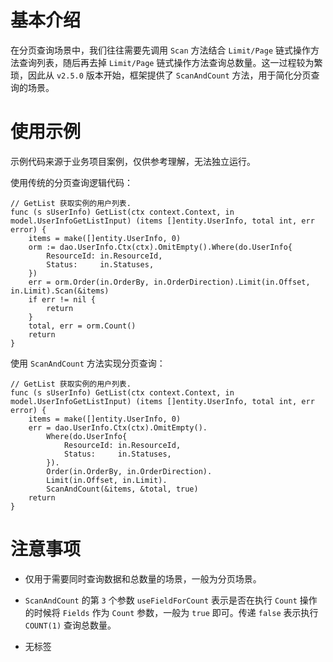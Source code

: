 # 基本介绍

在分页查询场景中，我们往往需要先调用 `Scan` 方法结合 `Limit/Page` 链式操作方法查询列表，随后再去掉 `Limit/Page` 链式操作方法查询总数量。这一过程较为繁琐，因此从 `v2.5.0` 版本开始，框架提供了 `ScanAndCount` 方法，用于简化分页查询的场景。

# 使用示例

示例代码来源于业务项目案例，仅供参考理解，无法独立运行。

使用传统的分页查询逻辑代码：

```
// GetList 获取实例的用户列表.
func (s sUserInfo) GetList(ctx context.Context, in model.UserInfoGetListInput) (items []entity.UserInfo, total int, err error) {
	items = make([]entity.UserInfo, 0)
	orm := dao.UserInfo.Ctx(ctx).OmitEmpty().Where(do.UserInfo{
		ResourceId: in.ResourceId,
		Status:     in.Statuses,
	})
	err = orm.Order(in.OrderBy, in.OrderDirection).Limit(in.Offset, in.Limit).Scan(&items)
	if err != nil {
		return
	}
	total, err = orm.Count()
	return
}
```

使用 `ScanAndCount` 方法实现分页查询：

```
// GetList 获取实例的用户列表.
func (s sUserInfo) GetList(ctx context.Context, in model.UserInfoGetListInput) (items []entity.UserInfo, total int, err error) {
	items = make([]entity.UserInfo, 0)
	err = dao.UserInfo.Ctx(ctx).OmitEmpty().
		Where(do.UserInfo{
			ResourceId: in.ResourceId,
			Status:     in.Statuses,
		}).
		Order(in.OrderBy, in.OrderDirection).
		Limit(in.Offset, in.Limit).
		ScanAndCount(&items, &total, true)
	return
}
```

# 注意事项

- 仅用于需要同时查询数据和总数量的场景，一般为分页场景。
- `ScanAndCount` 的第 `3` 个参数 `useFieldForCount` 表示是否在执行 `Count` 操作的时候将 `Fields` 作为 `Count` 参数，一般为 `true` 即可。传递 `false` 表示执行 `COUNT(1)` 查询总数量。

- 无标签